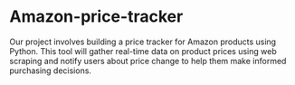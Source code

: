 # Amazon-price-tracker
Our project involves building a price tracker for Amazon products using Python. This tool will gather real-time data on product prices using web scraping and notify users about price change to help them make informed purchasing decisions.
